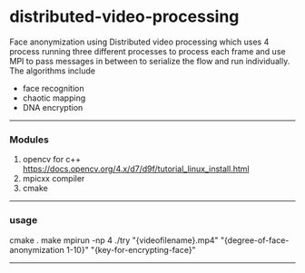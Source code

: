 # distributed-video-processing
Face anonymization using Distributed video processing which uses 4 process running three different processes to process each frame and use MPI to pass messages in between to serialize the flow and run individually.
The algorithms include 
- face recognition
- chaotic mapping
- DNA encryption
---------------------------------------------------
### Modules
1. opencv for c++
https://docs.opencv.org/4.x/d7/d9f/tutorial_linux_install.html
2. mpicxx compiler
3. cmake
------------------------------------------------

### usage
 cmake . 
 make
 mpirun -np 4 ./try "{videofilename}.mp4" "{degree-of-face-anonymization 1-10}" "{key-for-encrypting-face}"

--------------------------------------------------------

